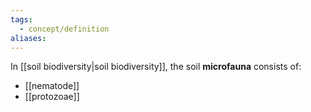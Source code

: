 ```yaml
---
tags:
  - concept/definition
aliases:
---
```

In [[soil biodiversity|soil biodiversity]], the soil **microfauna** consists of:
- [[nematode]]
- [[protozoae]]